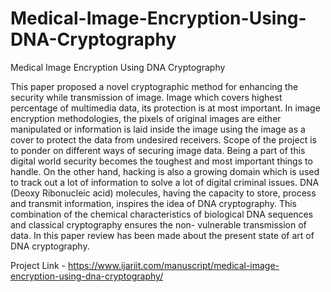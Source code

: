 # Medical-Image-Encryption-Using-DNA-Cryptography
Medical Image Encryption Using DNA Cryptography

This paper proposed a novel cryptographic method for enhancing the security while transmission of image. Image which covers highest percentage of multimedia data, its protection is at most important. In image encryption methodologies, the pixels of original images are either manipulated or information is laid inside the image using the image as a cover to protect the data from undesired receivers. Scope of the project is to ponder on different ways of securing image data. Being a part of this digital world security becomes the toughest and most important things to handle. On the other hand, hacking is also a growing domain which is used to track out a lot of information to solve a lot of digital criminal issues. DNA (Deoxy Ribonucleic acid) molecules, having the capacity to store, process and transmit information, inspires the idea of DNA cryptography. This combination of the chemical characteristics of biological DNA sequences and classical cryptography ensures the non- vulnerable transmission of data. In this paper review has been made about the present state of art of DNA cryptography.

Project Link - https://www.ijariit.com/manuscript/medical-image-encryption-using-dna-cryptography/